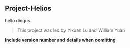 
## Project-Helios

hello dingus


> This project was led by Yixuan Lu and William Yuan

**Include version number and details when comitting**
